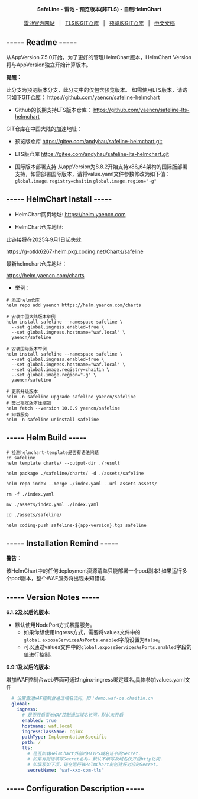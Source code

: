 <h4 align="center">
  SafeLine - 雷池 - 预览版本(非TLS) - 自制HelmChart
</h4>

<p align="center">
  <a target="_blank" href="https://waf-ce.chaitin.cn/">雷池官方网站</a> &nbsp; | &nbsp;
  <a target="_blank" href="https://github.com/yaencn/safeline-lts-helmchart">TLS版GIT仓库</a> &nbsp; | &nbsp;
  <a target="_blank" href="https://github.com/yaencn/safeline-helmchart">预览版GIT仓库</a> &nbsp; | &nbsp;
  <a target="_blank" href="https://github.com/yaencn/safeline-helmchart/blob/master/README_CN.md">中文文档</a>
</p>

## ----- Readme -----

从AppVersion 7.5.0开始，为了更好的管理HelmChart版本，HelmChart Version将与AppVersion独立开始计算版本。

**提醒：**

此分支为预览版本分支，此分支中的仅包含预览版本。
如需使用LTS版本，请访问如下GIT仓库：
https://github.com/yaencn/safeline-helmchart

- Github的长期支持LTS版本仓库：
https://github.com/yaencn/safeline-lts-helmchart

GIT仓库在中国大陆的加速地址：
- 预览版仓库
https://gitee.com/andyhau/safeline-helmchart.git

- LTS版仓库
https://gitee.com/andyhau/safeline-lts-helmchart.git

- 国际版本部署支持
从appVersion为8.8.2开始支持x86_64架构的国际版部署支持，如需部署国际版本，请将value.yaml文件参数修改为如下值：
`global.image.registry=chaitin`
`global.image.region="-g"`

## ----- HelmChart Install -----

- HelmChart网页地址:
https://helm.yaencn.com

- HelmChart仓库地址:

此链接将在2025年9月1日起失效:

https://g-otkk6267-helm.pkg.coding.net/Charts/safeline

最新helmchart仓库地址：

https://helm.yaencn.com/charts


- 举例：
```shell
# 添加helm仓库
helm repo add yaencn https://helm.yaencn.com/charts

# 安装中国大陆版本举例
helm install safeline --namespace safeline \
  --set global.ingress.enabled=true \
  --set global.ingress.hostname="waf.local" \
  yaencn/safeline

# 安装国际版本举例
helm install safeline --namespace safeline \
  --set global.ingress.enabled=true \
  --set global.ingress.hostname="waf.local" \
  --set global.image.registry=chaitin \
  --set global.image.region="-g" \
  yaencn/safeline

# 更新升级版本
helm -n safeline upgrade safeline yaencn/safeline
# 签出指定版本压缩包
helm fetch --version 10.0.9 yaencn/safeline
# 卸载服务
helm -n safeline uninstall safeline
```

## ----- Helm Build -----

```shell
# 检测helmchart-template是否有语法问题
cd safeline
helm template charts/ --output-dir ./result 
```

```shell
helm package ./safeline/charts/ -d ./assets/safeline

helm repo index --merge ./index.yaml --url assets assets/

rm -f ./index.yaml

mv ./assets/index.yaml ./index.yaml

cd ./assets/safeline/

helm coding-push safeline-${app-version}.tgz safeline
```

## ----- Installation Remind -----

**警告：**

该HelmChart中的任何deployment资源清单只能部署一个pod副本!
如果运行多个pod副本，整个WAF服务将出现未知错误.

## ----- Version Notes -----

**6.1.2及以后的版本:**

- 默认使用NodePort方式暴露服务。
  - 如果你想使用Ingress方式，需要将values文件中的`global.exposeServicesAsPorts.enabled`字段设置为`false`。
  - 可以通过values文件中的`global.exposeServicesAsPorts.enabled`字段的值进行控制。

**6.9.1及以后的版本:**

增加WAF控制台web界面可通过nginx-ingress绑定域名,具体参加values.yaml文件

```yaml
  # 设置雷池WAF控制台通过域名访问，如：demo.waf-ce.chaitin.cn
  global:
    ingress:
      # 是否开启雷池WAF控制通过域名访问，默认未开启
      enabled: true
      hostname: waf.local
      ingressClassName: nginx
      pathType: ImplementationSpecific
      path: /
      tls:
        # 是否加载HelmChart外部的HTTPS域名证书的Secret.
        # 如果有则请填写Secret名称，默认不填写及域名仅开启http访问.
        # 如填写如下项，请在运行该HelmChart前创建好对应的Secret。
        secretName: "waf-xxx-com-tls"
```


## ----- Configuration Description -----